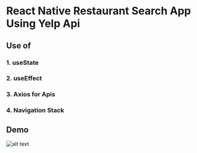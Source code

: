 # React Native Restaurant Search App Using Yelp Api

## Use of
### 1. useState
### 2. useEffect
### 3. Axios for Apis
### 4. Navigation Stack

## Demo

![alt text](https://github.com/dilipajm/react-native-food/blob/master/assets/demo.gif)
